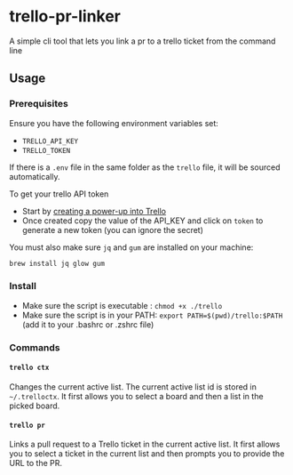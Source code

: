 # trello-pr-linker

A simple cli tool that lets you link a pr to a trello ticket from the command line

## Usage

### Prerequisites

Ensure you have the following environment variables set:

- `TRELLO_API_KEY`
- `TRELLO_TOKEN`

If there is a `.env` file in the same folder as the `trello` file, it will be sourced automatically.

To get your trello API token

- Start by [creating a power-up into Trello](https://trello.com/power-ups/admin/new)
- Once created copy the value of the API_KEY and click on `token` to generate a new token (you can ignore the secret)

You must also make sure `jq` and `gum` are installed on your machine:

```bash
brew install jq glow gum
```

### Install

- Make sure the script is executable : `chmod +x ./trello`
- Make sure the script is in your PATH: `export PATH=$(pwd)/trello:$PATH` (add it to your .bashrc or .zshrc file)

### Commands

#### `trello ctx`

Changes the current active list.
The current active list id is stored in `~/.trelloctx`.
It first allows you to select a board and then a list in the picked board.

#### `trello pr`

Links a pull request to a Trello ticket in the current active list.
It first allows you to select a ticket in the current list and then prompts you to provide the URL to the PR.
